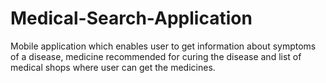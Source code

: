 # Medical-Search-Application

Mobile application which enables user to get information about symptoms of a disease, medicine recommended for curing the disease and list of medical shops where user can get the medicines.
